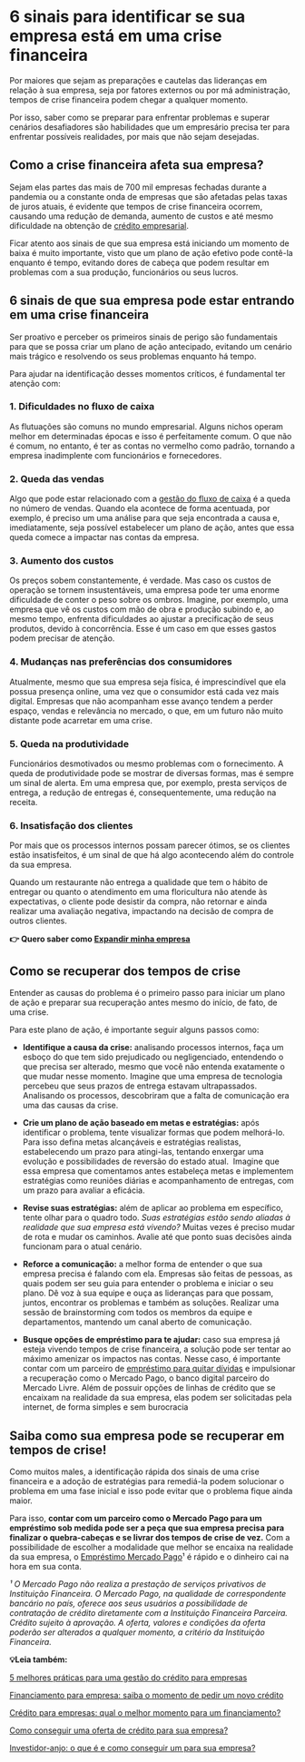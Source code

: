 # 6 sinais para identificar se sua empresa está em uma crise financeira

Por maiores que sejam as preparações e cautelas das lideranças em relação à sua empresa, seja por fatores externos ou por má administração, tempos de crise financeira podem chegar a qualquer momento.

Por isso, saber como se preparar para enfrentar problemas e superar cenários desafiadores são habilidades que um empresário precisa ter para enfrentar possíveis realidades, por mais que não sejam desejadas.

## **Como a crise financeira afeta sua empresa?**

Sejam elas partes das mais de 700 mil empresas fechadas durante a pandemia ou a constante onda de empresas que são afetadas pelas taxas de juros atuais, é evidente que tempos de crise financeira ocorrem, causando uma redução de demanda, aumento de custos e até mesmo dificuldade na obtenção de [crédito empresarial](https://meubolso.mercadopago.com.br/credito-empresarial-planejamento-financeiro).

Ficar atento aos sinais de que sua empresa está iniciando um momento de baixa é muito importante, visto que um plano de ação efetivo pode contê-la enquanto é tempo, evitando dores de cabeça que podem resultar em problemas com a sua produção, funcionários ou seus lucros.

## **6 sinais de que sua empresa pode estar entrando em uma crise financeira**

Ser proativo e perceber os primeiros sinais de perigo são fundamentais para que se possa criar um plano de ação antecipado, evitando um cenário mais trágico e resolvendo os seus problemas enquanto há tempo.

Para ajudar na identificação desses momentos críticos, é fundamental ter atenção com:

### **1. Dificuldades no fluxo de caixa**

As flutuações são comuns no mundo empresarial. Alguns nichos operam melhor em determinadas épocas e isso é perfeitamente comum. O que não é comum, no entanto, é ter as contas no vermelho como padrão, tornando a empresa inadimplente com funcionários e fornecedores.

### **2. Queda das vendas**

Algo que pode estar relacionado com a [gestão do fluxo de caixa](https://meubolso.mercadopago.com.br/credito-ferramenta-para-gestao-do-fluxo-de-caixa) é a queda no número de vendas. Quando ela acontece de forma acentuada, por exemplo, é preciso um uma análise para que seja encontrada a causa e, imediatamente, seja possível estabelecer um plano de ação, antes que essa queda comece a impactar nas contas da empresa.

### **3. Aumento dos custos**

Os preços sobem constantemente, é verdade. Mas caso os custos de operação se tornem insustentáveis, uma empresa pode ter uma enorme dificuldade de conter o peso sobre os ombros. Imagine, por exemplo, uma empresa que vê os custos com mão de obra e produção subindo e, ao mesmo tempo, enfrenta dificuldades ao ajustar a precificação de seus produtos, devido à concorrência. Esse é um caso em que esses gastos podem precisar de atenção.

### **4. Mudanças nas preferências dos consumidores**

Atualmente, mesmo que sua empresa seja física, é imprescindível que ela possua presença online, uma vez que o consumidor está cada vez mais digital. Empresas que não acompanham esse avanço tendem a perder espaço, vendas e relevância no mercado, o que, em um futuro não muito distante pode acarretar em uma crise.

### **5. Queda na produtividade**

Funcionários desmotivados ou mesmo problemas com o fornecimento. A queda de produtividade pode se mostrar de diversas formas, mas é sempre um sinal de alerta. Em uma empresa que, por exemplo, presta serviços de entrega, a redução de entregas é, consequentemente, uma redução na receita.

### **6. Insatisfação dos clientes**

Por mais que os processos internos possam parecer ótimos, se os clientes estão insatisfeitos, é um sinal de que há algo acontecendo além do controle da sua empresa.

Quando um restaurante não entrega a qualidade que tem o hábito de entregar ou quanto o atendimento em uma floricultura não atende às expectativas, o cliente pode desistir da compra, não retornar e ainda realizar uma avaliação negativa, impactando na decisão de compra de outros clientes.

**👉 Quero saber como [Expandir minha empresa](https://empresas.mercadopago.com.br/loja-digital-formas-de-expandir-sua-empresa)**

## **Como se recuperar dos tempos de crise**

Entender as causas do problema é o primeiro passo para iniciar um plano de ação e preparar sua recuperação antes mesmo do início, de fato, de uma crise.

Para este plano de ação, é importante seguir alguns passos como:

- **Identifique a causa da crise:** analisando processos internos, faça um esboço do que tem sido prejudicado ou negligenciado, entendendo o que precisa ser alterado, mesmo que você não entenda exatamente o que mudar nesse momento. Imagine que uma empresa de tecnologia percebeu que seus prazos de entrega estavam ultrapassados. Analisando os processos, descobriram que a falta de comunicação era uma das causas da crise. 

- **Crie um plano de ação baseado em metas e estratégias:** após identificar o problema, tente visualizar formas que podem melhorá-lo. Para isso defina metas alcançáveis e estratégias realistas, estabelecendo um prazo para atingi-las, tentando enxergar uma evolução e possibilidades de reversão do estado atual. 
Imagine que essa empresa que comentamos antes estabeleça metas e implementem estratégias como reuniões diárias e acompanhamento de entregas, com um prazo para avaliar a eficácia. 

- **Revise suas estratégias:** além de aplicar ao problema em específico, tente olhar para o quadro todo. *Suas estratégias estão sendo aliadas à realidade que sua empresa está vivendo?* Muitas vezes é preciso mudar de rota e mudar os caminhos. Avalie até que ponto suas decisões ainda funcionam para o atual cenário.

- **Reforce a comunicação:** a melhor forma de entender o que sua empresa precisa é falando com ela. Empresas são feitas de pessoas, as quais podem ser seu guia para entender o problema e iniciar o seu plano. Dê voz à sua equipe e ouça as lideranças para que possam, juntos, encontrar os problemas e também as soluções. Realizar uma sessão de brainstorming com todos os membros da equipe e departamentos, mantendo um canal aberto de comunicação. 

- **Busque opções de empréstimo para te ajudar:** caso sua empresa já esteja vivendo tempos de crise financeira, a solução pode ser tentar ao máximo amenizar os impactos nas contas. Nesse caso, é importante contar com um parceiro de [empréstimo para quitar dívidas](https://meubolso.mercadopago.com.br/emprestimo-para-quitar-dividas-vale-a-pena) e impulsionar a recuperação como o Mercado Pago, o banco digital parceiro do Mercado Livre. Além de possuir opções de linhas de crédito que se encaixam na realidade da sua empresa, elas podem ser solicitadas pela internet, de forma simples e sem burocracia

## **Saiba como sua empresa pode se recuperar em tempos de crise!**

Como muitos males, a identificação rápida dos sinais de uma crise financeira e a adoção de estratégias para remediá-la podem solucionar o problema em uma fase inicial e isso pode evitar que o problema fique ainda maior.

Para isso, **contar com um parceiro como o Mercado Pago para um empréstimo sob medida pode ser a peça que sua empresa precisa para finalizar o quebra-cabeças e se livrar dos tempos de crise de vez.** Com a possibilidade de escolher a modalidade que melhor se encaixa na realidade da sua empresa, o [Empréstimo Mercado Pago](https://meubolso.mercadopago.com.br/conheca-o-dinheiro-express-emprestimo-mercado-pago)¹ é rápido e o dinheiro cai na hora em sua conta.

*¹ O Mercado Pago não realiza a prestação de serviços privativos de Instituição Financeira. O Mercado Pago, na qualidade de correspondente bancário no país, oferece aos seus usuários a possibilidade de contratação de crédito diretamente com a Instituição Financeira Parceira. Crédito sujeito à aprovação. A oferta, valores e condições da oferta poderão ser alterados a qualquer momento, a critério da Instituição Financeira.*

**💡Leia também:**

[5 melhores práticas para uma gestão do crédito para empresas](https://meubolso.mercadopago.com.br/gestao-credito-para-empresas)

[Financiamento para empresa: saiba o momento de pedir um novo crédito](https://meubolso.mercadopago.com.br/financiamento-para-empresa-saiba-o-momento-de-pedir-um-novo-credito)

[Crédito para empresas: qual o melhor momento para um financiamento?](https://meubolso.mercadopago.com.br/credito-para-empresas-qual-e-o-melhor-momento-para-fazer-um-financiamento)

[Como conseguir uma oferta de crédito para sua empresa?](https://meubolso.mercadopago.com.br/oferta-de-credito-como-conseguir)

[Investidor-anjo: o que é e como conseguir um para sua empresa?](https://meubolso.mercadopago.com.br/investidor-anjo)